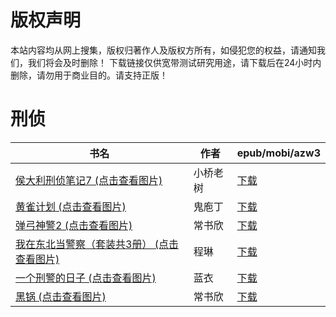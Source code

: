 # 版权声明

本站内容均从网上搜集，版权归著作人及版权方所有，如侵犯您的权益，请通知我们，我们将会及时删除！ 下载链接仅供宽带测试研究用途，请下载后在24小时内删除，请勿用于商业目的。请支持正版！

# 刑侦

| 书名 | 作者 | epub/mobi/azw3 |
| --- | --- | --- |
| [侯大利刑侦笔记7 (点击查看图片)](https://www.dushupai.com/attachment/2024/06/12/1253187261ea2fe0.jpg) | 小桥老树 | [下载](https://url89.ctfile.com/f/31084289-1375491982-08c26c?p=8866) |
| [黄雀计划 (点击查看图片)](https://www.dushupai.com/attachment/2024/06/12/6e01de54938404d9.jpg) | 鬼庖丁 | [下载](https://url89.ctfile.com/f/31084289-1375498957-155512?p=8866) |
| [弹弓神警2 (点击查看图片)](https://www.dushupai.com/attachment/2024/06/09/f05dde9b201d0909.jpg) | 常书欣 | [下载](https://url89.ctfile.com/f/31084289-1356985777-010553?p=8866) |
| [我在东北当警察（套装共3册） (点击查看图片)](https://www.dushupai.com/attachment/2024/06/06/1c5fc20ecd07d967.jpg) | 程琳 | [下载](https://url89.ctfile.com/f/31084289-1357031446-ae2e03?p=8866) |
| [一个刑警的日子 (点击查看图片)](https://www.dushupai.com/attachment/2024/06/04/6e0b7ad5431d4d43.jpg) | 蓝衣 | [下载](https://url89.ctfile.com/f/31084289-1357023343-d37ba8?p=8866) |
| [黑锅 (点击查看图片)](https://www.dushupai.com/attachment/2024/06/04/d15c23321f1d2313.jpg) | 常书欣 | [下载](https://url89.ctfile.com/f/31084289-1357021141-2483c9?p=8866) |
